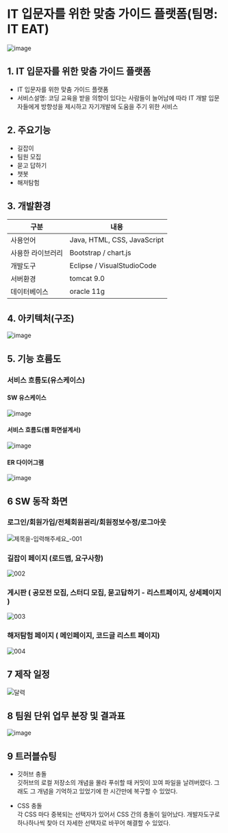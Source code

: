 # IT 입문자를 위한 맞춤 가이드 플랫폼(팀명: IT EAT)
![image](https://user-images.githubusercontent.com/97447115/170604198-1eb17e5a-b808-4a45-a901-173c9252ec4b.png)

## 1. IT 입문자를 위한 맞춤 가이드 플랫폼
* IT 입문자를 위한 맞춤 가이드 플랫폼
* 서비스설명: 코딩 교육을 받을 의향이 있다는 사람들이 늘어남에 따라 IT 개발 입문자들에게 방향성을 제시하고 자기개발에 도움을 주기 위한 서비스

## 2. 주요기능
* 길잡이
* 팀원 모집
* 묻고 답하기
* 챗봇
* 해저탐험

## 3. 개발환경
|구분|내용|
|------|---|
|사용언어|Java, HTML, CSS, JavaScript|
|사용한 라이브러리| Bootstrap / chart.js |
|개발도구|Eclipse / VisualStudioCode |
|서버환경|tomcat 9.0|
|데이터베이스| oracle 11g |

## 4. 아키텍처(구조)
![image](https://user-images.githubusercontent.com/97447115/170604592-8c47c492-4fb5-4dcd-b764-7e43b2eec112.png)


## 5. 기능 흐름도
### 서비스 흐름도(유스케이스)
#### SW 유스케이스
![image](https://user-images.githubusercontent.com/97447115/170604455-ec79dfca-ac17-4925-9083-b5398c72752d.png)
#### 서비스 흐름도(웹 화면설계서)
![image](https://user-images.githubusercontent.com/97447115/170604466-c97e2895-6f8c-4426-bf93-534e2096b4e9.png)
#### ER 다이어그램
![image](https://user-images.githubusercontent.com/97447115/170604499-295833db-4ed3-47c3-8a9e-1c2d7ef520e4.png)

## 6 SW 동작 화면

### 로그인/회원가입/전체회원괸리/회원정보수정/로그아웃
![제목을-입력해주세요_-001](https://user-images.githubusercontent.com/97447115/170605348-89bbe3c7-f787-43be-9d4c-87979de39738.png)

### 길잡이 페이지 (로드맵, 요구사항)
![002](https://user-images.githubusercontent.com/97447115/170609612-6a36189d-21e3-46c1-9de5-ffc156bb75a3.png)

### 게시판 ( 공모전 모집, 스터디 모집, 묻고답하기 - 리스트페이지, 상세페이지 )
![003](https://user-images.githubusercontent.com/97447115/170609684-4e21e35a-2298-4b31-8bf0-22a6474d1471.png)

### 해저탐험 페이지 ( 메인페이지, 코드글 리스트 페이지)
![004](https://user-images.githubusercontent.com/97447115/170609720-79e5e181-c4c3-4f28-8199-5b73ff40bb2c.png)


## 7 제작 일정
![달력](https://user-images.githubusercontent.com/97447115/170606687-057c215d-2ddb-42bc-8070-5158168131a4.png)

## 8 팀원 단위 업무 분장 및 결과표
![image](https://user-images.githubusercontent.com/97447115/170608217-9a93f10d-3158-4eca-94a8-a0438ba13162.png)

## 9 트러블슈팅
* 깃허브 충돌<br>
 깃허브의 로컬 저장소의 개념을 몰라 푸쉬할 때 커밋이 꼬여 파일을 날려버렸다. 그래도 그 개념을 기억하고 있었기에 한 시간만에 복구할 수 있었다.
 
* CSS 충돌<br>
 각 CSS 마다 중복되는 선택자가 있어서 CSS 간의 충돌이 일어났다. 개발자도구로 하나하나씩 찾아 더 자세한 선택자로 바꾸어 해결할 수 있었다.

